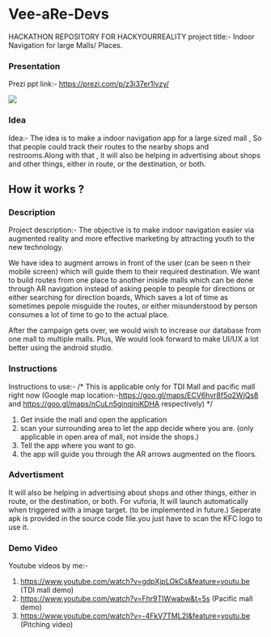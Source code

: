 # Vee-aRe-Devs
HACKATHON REPOSITORY FOR HACKYOURREALITY
project title:- Indoor Navigation for large Malls/ Places.



### Presentation
Prezi ppt link:- https://prezi.com/p/z3i37er1lvzy/

![](GIF-190913_011828.gif)


### Idea
Idea:-  The idea is to make a indoor navigation app for a large sized mall , So that people could track their routes to the nearby shops and restrooms.Along with that , it will also be helping in advertising about shops and other things, either in route, or the destination, or both.

## How it works ?

### Description
Project description:- The objective is to make indoor navigation easier via augmented reality and more effective marketing by attracting youth to the new technology.

We have idea to augment arrows in front of the user (can be seen n their mobile screen) which will guide them to their required destination.
We want to build routes from one place to another iniside malls which can be done through AR navigation instead of asking people to people for directions or either searching for direction boards, Which saves a lot of time as sometimes pepole misguide the routes, or either misunderstood by person consumes a lot of time to go to the actual place.

After the campaign gets over, we would wish to increase our database from one mall to multiple malls. Plus, We would look forward to make UI/UX a lot better using the android studio.

### Instructions
Instructions to use:- 
/* 
  This is applicable only for TDI
Mall and pacific mall right now (Google map location:-https://goo.gl/maps/ECV6hvr8f5q2WjQs8 and https://goo.gl/maps/nCuLn5ginqjniKDHA respectively)
*/
1. Get inside the mall and open the application
2. scan your surrounding area to let the app decide where you are. (only applicable in open area of mall, not inside the shops.)
3. Tell the app where you want to go.
4. the app will guide you through the AR arrows augmented on the floors.


### Advertisment
It will also be helping in advertising about shops and other things, either in route, or the destination, or both.
For vuforia, It will launch automatically when triggered with a image target. (to be implemented in future.)
Seperate apk is provided in the source code file.you just have to scan the KFC logo to use it. 


### Demo Video
Youtube videos by me:-
1. https://www.youtube.com/watch?v=gdpXjpLOkCs&feature=youtu.be  (TDI mall demo)
2. https://www.youtube.com/watch?v=Fhr9TIWwabw&t=5s              (Pacific mall demo)
3. https://www.youtube.com/watch?v=-4FkV7TML2I&feature=youtu.be  (Pitching video)


